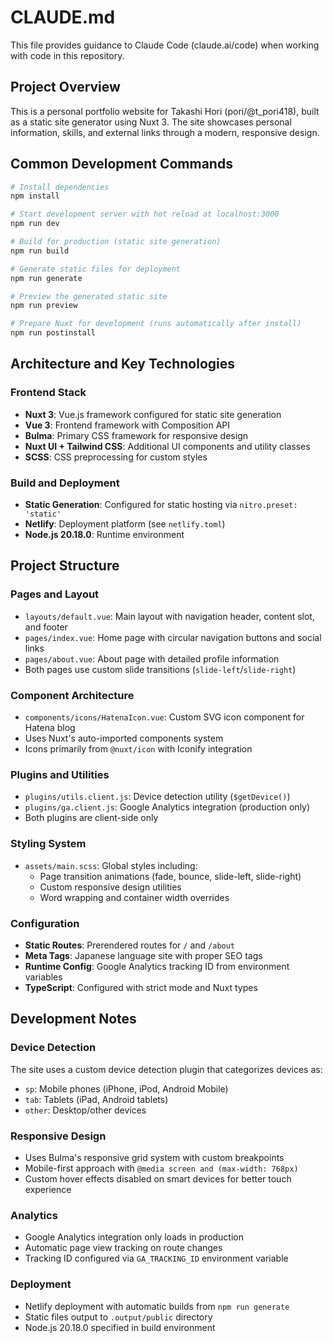 # CLAUDE.md

This file provides guidance to Claude Code (claude.ai/code) when working with code in this repository.

## Project Overview

This is a personal portfolio website for Takashi Hori (pori/@t_pori418), built as a static site generator using Nuxt 3. The site showcases personal information, skills, and external links through a modern, responsive design.

## Common Development Commands

```bash
# Install dependencies
npm install

# Start development server with hot reload at localhost:3000
npm run dev

# Build for production (static site generation)
npm run build

# Generate static files for deployment
npm run generate

# Preview the generated static site
npm run preview

# Prepare Nuxt for development (runs automatically after install)
npm run postinstall
```

## Architecture and Key Technologies

### Frontend Stack
- **Nuxt 3**: Vue.js framework configured for static site generation
- **Vue 3**: Frontend framework with Composition API
- **Bulma**: Primary CSS framework for responsive design
- **Nuxt UI + Tailwind CSS**: Additional UI components and utility classes
- **SCSS**: CSS preprocessing for custom styles

### Build and Deployment
- **Static Generation**: Configured for static hosting via `nitro.preset: 'static'`
- **Netlify**: Deployment platform (see `netlify.toml`)
- **Node.js 20.18.0**: Runtime environment

## Project Structure

### Pages and Layout
- `layouts/default.vue`: Main layout with navigation header, content slot, and footer
- `pages/index.vue`: Home page with circular navigation buttons and social links
- `pages/about.vue`: About page with detailed profile information
- Both pages use custom slide transitions (`slide-left`/`slide-right`)

### Component Architecture
- `components/icons/HatenaIcon.vue`: Custom SVG icon component for Hatena blog
- Uses Nuxt's auto-imported components system
- Icons primarily from `@nuxt/icon` with Iconify integration

### Plugins and Utilities
- `plugins/utils.client.js`: Device detection utility (`$getDevice()`)
- `plugins/ga.client.js`: Google Analytics integration (production only)
- Both plugins are client-side only

### Styling System
- `assets/main.scss`: Global styles including:
  - Page transition animations (fade, bounce, slide-left, slide-right)
  - Custom responsive design utilities
  - Word wrapping and container width overrides

### Configuration
- **Static Routes**: Prerendered routes for `/` and `/about`
- **Meta Tags**: Japanese language site with proper SEO tags
- **Runtime Config**: Google Analytics tracking ID from environment variables
- **TypeScript**: Configured with strict mode and Nuxt types

## Development Notes

### Device Detection
The site uses a custom device detection plugin that categorizes devices as:
- `sp`: Mobile phones (iPhone, iPod, Android Mobile)
- `tab`: Tablets (iPad, Android tablets)  
- `other`: Desktop/other devices

### Responsive Design
- Uses Bulma's responsive grid system with custom breakpoints
- Mobile-first approach with `@media screen and (max-width: 768px)`
- Custom hover effects disabled on smart devices for better touch experience

### Analytics
- Google Analytics integration only loads in production
- Automatic page view tracking on route changes
- Tracking ID configured via `GA_TRACKING_ID` environment variable

### Deployment
- Netlify deployment with automatic builds from `npm run generate`
- Static files output to `.output/public` directory
- Node.js 20.18.0 specified in build environment